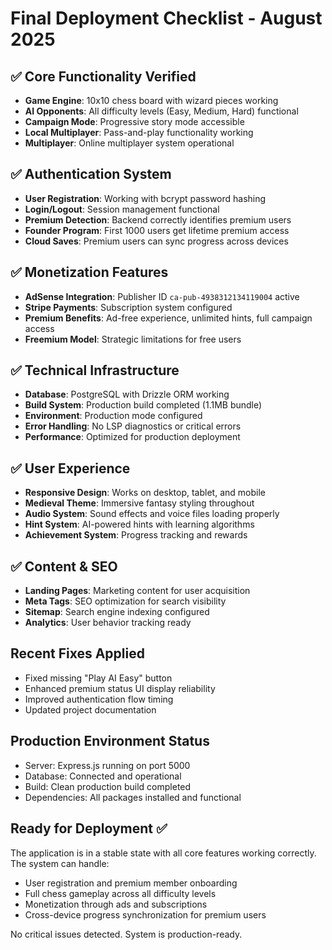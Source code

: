 # Final Deployment Checklist - August 2025

## ✅ Core Functionality Verified
- **Game Engine**: 10x10 chess board with wizard pieces working
- **AI Opponents**: All difficulty levels (Easy, Medium, Hard) functional
- **Campaign Mode**: Progressive story mode accessible
- **Local Multiplayer**: Pass-and-play functionality working
- **Multiplayer**: Online multiplayer system operational

## ✅ Authentication System
- **User Registration**: Working with bcrypt password hashing
- **Login/Logout**: Session management functional
- **Premium Detection**: Backend correctly identifies premium users
- **Founder Program**: First 1000 users get lifetime premium access
- **Cloud Saves**: Premium users can sync progress across devices

## ✅ Monetization Features
- **AdSense Integration**: Publisher ID `ca-pub-4938312134119004` active
- **Stripe Payments**: Subscription system configured
- **Premium Benefits**: Ad-free experience, unlimited hints, full campaign access
- **Freemium Model**: Strategic limitations for free users

## ✅ Technical Infrastructure
- **Database**: PostgreSQL with Drizzle ORM working
- **Build System**: Production build completed (1.1MB bundle)
- **Environment**: Production mode configured
- **Error Handling**: No LSP diagnostics or critical errors
- **Performance**: Optimized for production deployment

## ✅ User Experience
- **Responsive Design**: Works on desktop, tablet, and mobile
- **Medieval Theme**: Immersive fantasy styling throughout
- **Audio System**: Sound effects and voice files loading properly
- **Hint System**: AI-powered hints with learning algorithms
- **Achievement System**: Progress tracking and rewards

## ✅ Content & SEO
- **Landing Pages**: Marketing content for user acquisition
- **Meta Tags**: SEO optimization for search visibility
- **Sitemap**: Search engine indexing configured
- **Analytics**: User behavior tracking ready

## Recent Fixes Applied
- Fixed missing "Play AI Easy" button
- Enhanced premium status UI display reliability
- Improved authentication flow timing
- Updated project documentation

## Production Environment Status
- Server: Express.js running on port 5000
- Database: Connected and operational
- Build: Clean production build completed
- Dependencies: All packages installed and functional

## Ready for Deployment ✅

The application is in a stable state with all core features working correctly. The system can handle:
- User registration and premium member onboarding
- Full chess gameplay across all difficulty levels
- Monetization through ads and subscriptions
- Cross-device progress synchronization for premium users

No critical issues detected. System is production-ready.